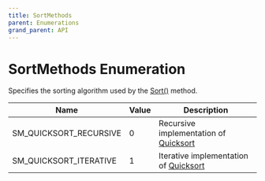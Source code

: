 ```yaml
---
title: SortMethods
parent: Enumerations
grand_parent: API
---
```


# SortMethods Enumeration

Specifies the sorting algorithm used by the [Sort()](https://senipah.github.io/VBA-Better-Array/api/methods/Sort.html) method.

| Name              | Value | Description                                        |
|-------------------|-------|----------------------------------------------------|
| SM_QUICKSORT_RECURSIVE      | 0     | Recursive implementation of [Quicksort](https://en.wikipedia.org/wiki/Quicksort)                                     |
| SM_QUICKSORT_ITERATIVE      | 1     | Iterative implementation of [Quicksort](https://en.wikipedia.org/wiki/Quicksort)                                     |

